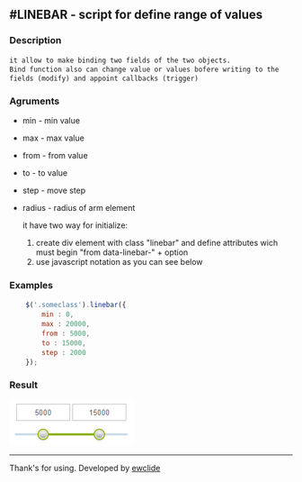 #LINEBAR - script for define range of values
-------------

### Description

	it allow to make binding two fields of the two objects.
	Bind function also can change value or values bofere writing to the fields (modify) and appoint callbacks (trigger)

### Agruments

- min - min value
- max - max value
- from - from value
- to - to value
- step - move step
- radius - radius of arm element

	it have two way for initialize:
	1) create div element with class "linebar" and define attributes wich must begin "from data-linebar-" + option
	2) use javascript notation as you can see below

### Examples

```js
	$('.someclass').linebar({
		min : 0,
        max : 20000,
        from : 5000,
        to : 15000,
        step : 2000
	});
```

### Result

![linebar on page](linebar.jpg)

-------------
Thank's for using.
Developed by [ewclide](http://vk.com/ewclide)